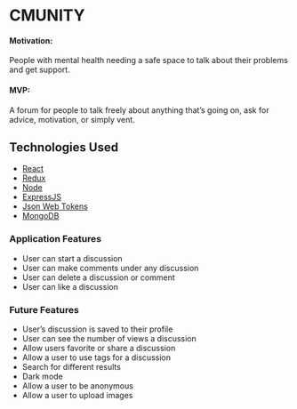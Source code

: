 # CMUNITY

#### Motivation:

People with mental health needing a safe space to talk about their problems and get support.

#### MVP:
A forum for people to talk freely about anything that’s going on, ask for advice, motivation, or simply vent.


## Technologies Used
* [React](https://facebook.github.io/react/)
* [Redux](http://redux.js.org/)
* [Node](https://nodejs.org/en/)
* [ExpressJS](https://expressjs.com/)
* [Json Web Tokens](https://jwt.io/)
* [MongoDB](https://www.mongodb.com/)


### Application Features
* User can start a discussion
* User can make comments under any discussion
* User can delete a discussion or comment
* User can like a discussion

### Future Features
* User’s discussion is saved to their profile
* User can see the number of views a discussion
* Allow users favorite or share a discussion
* Allow a user to use tags for a discussion 
* Search for different results
* Dark mode 
* Allow a user to be anonymous
* Allow a user to upload images



